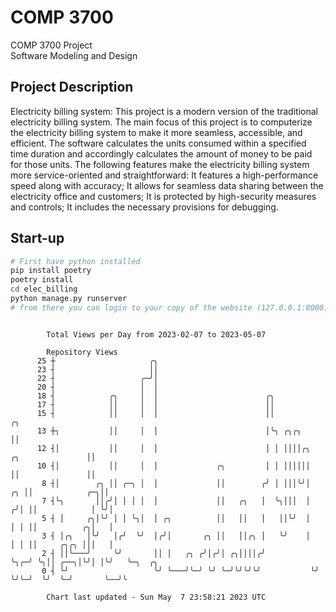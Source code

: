 # COMP 3700
COMP 3700 Project  
Software Modeling and Design
## Project Description
Electricity billing system: This project is a modern version of the traditional electricity billing system. The main focus of this project is to computerize the electricity billing system to make it more seamless, accessible, and efficient. The software calculates the units consumed within a specified time duration and accordingly calculates the amount of money to be paid for those units. The following features make the electricity billing system more service-oriented and straightforward: It features a high-performance speed along with accuracy; It allows for seamless data sharing between the electricity office and customers; It is protected by high-security measures and controls; It includes the necessary provisions for debugging.

## Start-up
```bash
# First have python installed
pip install poetry
poetry install
cd elec_billing
python manage.py runserver
# from there you can login to your copy of the website (127.0.0.1:8000), default creds are admin/admin
```

```

        Total Views per Day from 2023-02-07 to 2023-05-07

        Repository Views
      25 ┼                     ╭╮
      23 ┤                     ││
      22 ┤                   ╭─╯│
      20 ┤                   │  │
      18 ┤            ╭╮     │  │                        ╭╮
      17 ┤            ││     │  │                        ││
      15 ┤            ││     │  │                        ││                                ╭╮
      13 ┼╮           ││     │  │                        │╰╮ ╭╮╭╮                          ││
      12 ┤│           ││     │  │                        │ │ ││││╭╮       ╭╮               ││
      10 ┤│           ││     │  │             ╭╮         │ │ ││││││       ││               ││
       8 ┤│        ╭╮ ││ ╭─╮ │  │             ││        ╭╯ │ │││╰╯│    ╭╮ ││            ╭─╮││
       7 ┤╰╮       ││╭╯│ │ │ │  │             ││   ╭╮   │  ╰╮│││  │   ╭╯│ ││            │ ╰╯│
       5 ┤ │     ╭╮│╰╯ │ │ ╰╮│  │ ╭╮          ││   ││   │   ││╰╯  │   │ │ ││          ╭╮│   │
       3 ┤ │╭╮   │╰╯   │╭╯  ╰╯  │╭╯│       ╭╮ ││   ││╭╮ │   ╰╯    │   │ │ ││     ╭╮╭╮ │││   │
       2 ┤ ││╰───╯     ╰╯       ││ │   ╭╮ ╭╯│╭╯│ ╭╮││││╭╯         ╰╮╭─╯ ╰╮││ ╭──╮│╰╯│ │╰╯   ╰─╮  ╭╮
       0 ┤ ╰╯                   ╰╯ ╰───╯╰─╯ ╰╯ ╰─╯╰╯╰╯╰╯           ╰╯    ╰╯╰─╯  ╰╯  ╰─╯       ╰──╯╰

        Chart last updated - Sun May  7 23:58:21 2023 UTC
        
```

